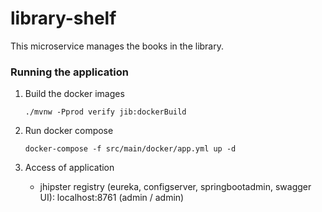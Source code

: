 # library-shelf

This microservice manages the books in the library.

### Running the application

1. Build the docker images

    ```
    ./mvnw -Pprod verify jib:dockerBuild
    ```

2. Run docker compose

    ```
    docker-compose -f src/main/docker/app.yml up -d
    ```
   
3. Access of application
    - jhipster registry (eureka, configserver, springbootadmin, swagger UI): localhost:8761   (admin / admin)
